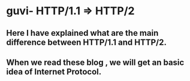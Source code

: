 # guvi- HTTP/1.1 => HTTP/2 

## Here I have explained what are the main difference between HTTP/1.1 and HTTP/2.
## When we read these blog , we will get an basic idea of Internet Protocol.
